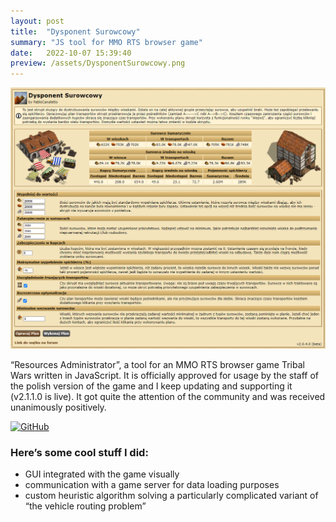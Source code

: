 ```yaml
---
layout: post
title:  "Dysponent Surowcowy"
summary: "JS tool for MMO RTS browser game"
date:   2022-10-07 15:39:40
preview: /assets/DysponentSurowcowy.png
---
```


![Picture 1](/assets/DysponentSurowcowy_Full.png)

“Resources Administrator”, a tool for an MMO RTS browser game Tribal Wars written in JavaScript. It is officially approved for usage by the staff of the polish version of the game and I keep updating and supporting it (v2.1.1.0 is live). It got quite the attention of the community and was received unanimously positively. 

[![GitHub](https://img.shields.io/badge/GitHub--red.svg?style=social&logo=github)](https://github.com/pawel-kaleta/TribalWars/blob/master/Dysponent_Surowcowy_2.js)

### Here’s some cool stuff I did:
- GUI integrated with the game visually
- communication with a game server for data loading purposes
- custom heuristic algorithm solving a particularly complicated variant of “the vehicle routing problem” 

